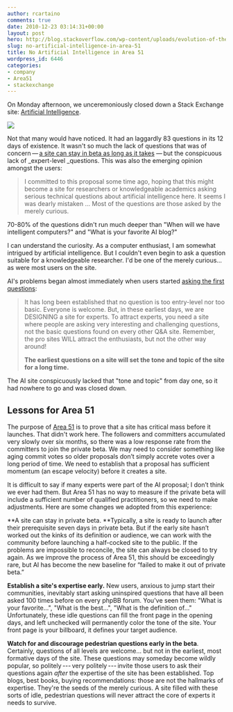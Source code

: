 ```yaml
---
author: rcartaino
comments: true
date: 2010-12-23 03:14:31+00:00
layout: post
hero: http://blog.stackoverflow.com/wp-content/uploads/evolution-of-the-chess-computer.png
slug: no-artificial-intelligence-in-area-51
title: No Artificial Intelligence in Area 51
wordpress_id: 6446
categories:
- company
- Area51
- stackexchange
---
```


On Monday afternoon, we unceremoniously closed down a Stack Exchange site: [Artificial Intelligence](http://ai.stackexchange.com).

[![](http://blog.stackoverflow.com/wp-content/uploads/evolution-of-the-chess-computer.png)](http://www.flickr.com/photos/tomgauld/4814940002/sizes/l/in/photostream/)

Not that many would have noticed. It had an laggardly 83 questions in its 12 days of existence. It wasn't so much the lack of questions that was of concern — [a site can stay in beta as long as it takes](http://blog.stackoverflow.com/2010/10/when-will-my-site-graduate/) — but the conspicuous lack of _expert-level _questions. This was also the emerging opinion amongst the users:


<blockquote>I committed to this proposal some time ago, hoping that this might become a site for researchers or knowledgeable academics asking serious technical questions about artificial intelligence here. It seems I was dearly mistaken ... Most of the questions are those asked by the merely curious.</blockquote>


70-80% of the questions didn't run much deeper than "When will we have intelligent computers?" and "What is your favorite AI blog?"

I can understand the curiosity. As a computer enthusiast, I am somewhat intrigued by artificial intelligence. But I couldn't even begin to ask a question suitable for a knowledgeable researcher. I'd be one of the merely curious… as were most users on the site.

AI's problems began almost immediately when users started [asking the first questions](http://blog.stackoverflow.com/2010/07/area-51-asking-the-first-questions/):


<blockquote>It has long been established that no question is too entry-level nor too basic. Everyone is welcome. But, in these earliest days, we are DESIGNING a site for experts. To attract experts, you need a site where people are asking very interesting and challenging questions, not the basic questions found on every other Q&A site. Remember, the pro sites WILL attract the enthusiasts, but not the other way around!

**The earliest questions on a site will set the tone and topic of the site for a long time.**</blockquote>


The AI site conspicuously lacked that "tone and topic" from day one, so it had nowhere to go and was closed down.


## Lessons for Area 51


The purpose of [Area 51](http://area51.stackexchange.com) is to prove that a site has critical mass before it launches. That didn't work here. The followers and committers accumulated very slowly over six months, so there was a low response rate from the committers to join the private beta. We may need to consider something like aging commit votes so older proposals don’t simply accrete votes over a long period of time. We need to establish that a proposal has sufficient momentum (an escape velocity) before it creates a site.

It is difficult to say if many experts were part of the AI proposal; I don’t think we ever had them. But Area 51 has no way to measure if the private beta will include a sufficient number of qualified practitioners, so we need to make adjustments. Here are some changes we adopted from this experience:

**A site can stay in private beta. **Typically, a site is ready to launch after their prerequisite seven days in private beta. But if the early site hasn’t worked out the kinks of its definition or audience, we can work with the community before launching a half-cocked site to the public. If the problems are impossible to reconcile, the site can always be closed to try again. As we improve the process of Area 51, this should be exceedingly rare, but AI has become the new baseline for “failed to make it out of private beta.”

**Establish a site's expertise early.** New users, anxious to jump start their communities, inevitably start asking uninspired questions that have all been asked 100 times before on every phpBB forum. You've seen them: "What is your favorite...", "What is the best...", "What is the definition of..." Unfortunately, these idle questions can fill the front page in the opening days, and left unchecked will permanently color the tone of the site. Your front page is your billboard, it defines your target audience.

**Watch for and discourage pedestrian questions early in the beta**. Certainly, questions of all levels are welcome… but not in the earliest, most formative days of the site. These questions may someday become wildly popular, so politely --- very politely --- invite those users to ask their questions again _after_ the expertise of the site has been established. Top blogs, best books, buying recommendations: those are not the hallmarks of expertise. They're the seeds of the merely curious. A site filled with these sorts of idle, pedestrian questions will never attract the core of experts it needs to survive.
